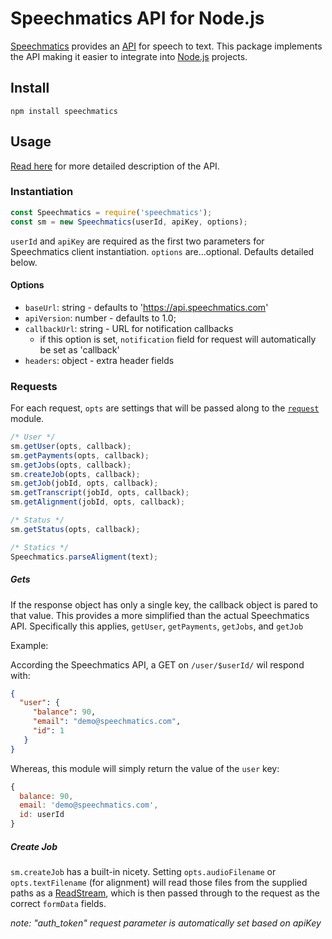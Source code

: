 # Speechmatics API for Node.js

[Speechmatics](https://speechmatics.com) provides an [API](https://speechmatics.com/api-details) for speech to text. This package implements the API making it easier to integrate into [Node.js](https://nodejs.org) projects.

## Install

```
npm install speechmatics
```

## Usage

[Read here](https://speechmatics.com/api-details) for more detailed description of the API.

### Instantiation

```js
const Speechmatics = require('speechmatics');
const sm = new Speechmatics(userId, apiKey, options);
```

`userId` and `apiKey` are required as the first two parameters for Speechmatics client instantiation. `options` are...optional. Defaults detailed below.

#### Options

- `baseUrl`: string - defaults to 'https://api.speechmatics.com'
- `apiVersion`: number - defaults to 1.0;
- `callbackUrl`: string - URL for notification callbacks
  - if this option is set, `notification` field for request will automatically be set as 'callback'
- `headers`: object - extra header fields

### Requests

For each request, `opts` are settings that will be passed along to the [`request`](https://github.com/request/request) module.

```js
/* User */
sm.getUser(opts, callback);
sm.getPayments(opts, callback);
sm.getJobs(opts, callback);
sm.createJob(opts, callback);
sm.getJob(jobId, opts, callback);
sm.getTranscript(jobId, opts, callback);
sm.getAlignment(jobId, opts, callback);

/* Status */
sm.getStatus(opts, callback);

/* Statics */
Speechmatics.parseAligment(text);
```
##### Gets

If the response object has only a single key, the callback object is pared to that value. This provides a more simplified than the actual Speechmatics API. Specifically this applies, `getUser`, `getPayments`, `getJobs`, and `getJob`

Example:

According the Speechmatics API, a GET on `/user/$userId/` wil respond with:

```json
{
  "user": {
     "balance": 90,
     "email": "demo@speechmatics.com",
     "id": 1
   }
}
```

Whereas, this module will simply return the value of the `user` key:

```js
{
  balance: 90,
  email: 'demo@speechmatics.com',
  id: userId
}
```

##### Create Job

`sm.createJob` has a built-in nicety. Setting `opts.audioFilename` or `opts.textFilename` (for alignment) will read those files from the supplied paths as a [ReadStream](https://nodejs.org/api/fs.html#fs_class_fs_readstream), which is then passed through to the request as the correct `formData` fields.

*note: "auth_token" request parameter is automatically set based on apiKey*
